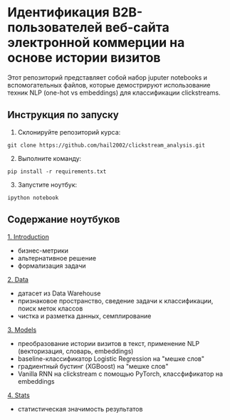 # Идентификация B2B-пользователей веб-сайта электронной коммерции на основе истории визитов

Этот репозиторий представляет собой набор juputer notebooks и вспомогательных файлов, которые демострируют использование техник NLP (one-hot vs embeddings) для классификации clickstreams.

## Инструкция по запуску 

1) Cклонируйте репозиторий курса:

`git clone https://github.com/hail2002/clickstream_analysis.git`

2) Выполните команду:

`pip install -r requirements.txt`

3) Запустите ноутбук:

`ipython notebook`

## Содержание ноутбуков

[1. Introduction](1_intro.ipynb)
* бизнес-метрики 
* альтернативное решение 
* формализация задачи 

[2. Data](2_data.ipynb)
* датасет из Data Warehouse
* признаковое пространство, сведение задачи к классификации, поиск меток классов
* чистка и разметка данных, семплирование

[3. Models](3_models.ipynb)
* преобразование истории визитов в текст, применение NLP (векторизация, словарь, embeddings)
* baseline-классификатор Logistic Regression на "мешке слов"
* градиентный бустинг (XGBoost) на "мешке слов"
* Vanilla RNN на clickstream с помощью PyTorch, классфификатор на embeddings

[4. Stats](4_stats.ipynb)
* статистическая значимость результатов
